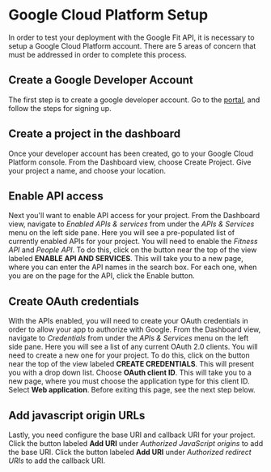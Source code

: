 # Google Cloud Platform Setup

In order to test your deployment with the Google Fit API, it is necessary to setup a Google Cloud Platform account.
There are 5 areas of concern that must be addressed in order to complete this process.

## Create a Google Developer Account
The first step is to create a google developer account.  Go to the [portal](https://cloud.google.com/), and follow the steps
for signing up.

## Create a project in the dashboard
Once your developer account has been created, go to your Google Cloud Platform console.  From the Dashboard view, choose 
Create Project.  Give your project a name, and choose your location.

## Enable API access
Next you'll want to enable API access for your project.  From the Dashboard view, navigate to *Enabled APIs & services* 
from under the *APIs & Services* menu on the left side pane.  Here you will see a pre-populated list of currently enabled 
APIs for your project.  You will need to enable the *Fitness API* and *People API*.  To do this, click on the button near the top
of the view labeled **ENABLE API AND SERVICES**.  This will take you to a new page, where you can enter the API names in the search
box.  For each one, when you are on the page for the API, click the Enable button.

## Create OAuth credentials
With the APIs enabled, you will need to create your OAuth credentials in order to allow your app to authorize with Google. 
From the Dashboard view, navigate to *Credentials* from under the *APIs & Services* menu on the left side pane.  Here you will see 
a list of any current OAuth 2.0 clients.  You will need to create a new one for your project.  To do this, click on the button near the top
of the view labeled **CREATE CREDENTIALS**.  This will present you with a drop down list.  Choose **OAuth client ID**.  This will take you to 
a new page, where you must choose the application type for this client ID.  Select **Web application**.  Before exiting this page, see the
next step below.

## Add javascript origin URLs
Lastly, you need configure the base URI and callback URI for your project.  Click the button labeled **Add URI** under *Authorized JavaScript origins*
to add the base URI.  Click the button labeled **Add URI** under *Authorized redirect URIs* to add the callback URI.  




